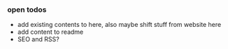 ### open todos

* add existing contents to here, also maybe shift stuff from website here
* add content to readme
* SEO and RSS?
